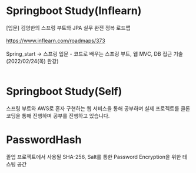 # Springboot Study(Inflearn)
[입문] 김영한의 스프링 부트와 JPA 실무 완전 정복 로드맵
<br>
</br>
https://www.inflearn.com/roadmaps/373
<br>
</br>
Spring_start -> 스프링 입문 - 코드로 배우는 스프링 부트, 웹 MVC, DB 접근 기술  (2022/02/24(목) 완강)    
<br/>

# Springboot Study(Self)
스프링 부트와 AWS로 혼자 구현하는 웹 서비스을 통해 공부하며 실제 프로젝트를 클론 코딩을 통해 진행하며 공부를 진행하고 있습니다.  

# PasswordHash
졸업 프로젝트에서 사용될 SHA-256, Salt를 통한 Password Encryption을 위한 테스팅 공간
